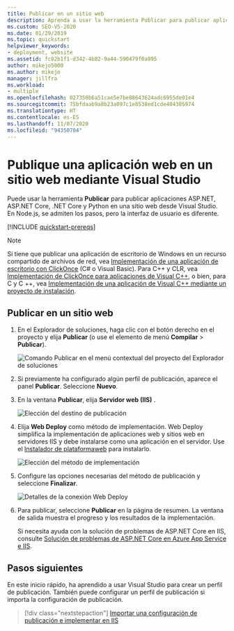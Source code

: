 ```yaml
---
title: Publicar en un sitio web
description: Aprenda a usar la herramienta Publicar para publicar aplicaciones ASP.NET, ASP.NET Core, .NET Core y Python en un sitio web desde Visual Studio.
ms.custom: SEO-VS-2020
ms.date: 01/29/2019
ms.topic: quickstart
helpviewer_keywords:
- deployment, website
ms.assetid: fc82b1f1-d342-4b82-9a44-590479f0a895
author: mikejo5000
ms.author: mikejo
manager: jillfra
ms.workload:
- multiple
ms.openlocfilehash: 027350b6a51cae5e7be88643624adc6955de91e4
ms.sourcegitcommit: 75bfdaab9a8b23a097c1e8538ed1cde404305974
ms.translationtype: HT
ms.contentlocale: es-ES
ms.lasthandoff: 11/07/2020
ms.locfileid: "94350704"
---
```

# <a name="publish-a-web-app-to-a-web-site-using-visual-studio"></a>Publique una aplicación web en un sitio web mediante Visual Studio

Puede usar la herramienta **Publicar** para publicar aplicaciones ASP.NET, ASP.NET Core, .NET Core y Python en una sitio web desde Visual Studio. En Node.js, se admiten los pasos, pero la interfaz de usuario es diferente.

[!INCLUDE [quickstart-prereqs](includes/quickstart-prereqs.md)]

> [!NOTE]
> Si tiene que publicar una aplicación de escritorio de Windows en un recurso compartido de archivos de red, vea [Implementación de una aplicación de escritorio con ClickOnce](how-to-publish-a-clickonce-application-using-the-publish-wizard.md) (C# o Visual Basic). Para C++ y CLR, vea [Implementación de ClickOnce para aplicaciones de Visual C++](/cpp/windows/clickonce-deployment-for-visual-cpp-applications), o bien, para C y C ++, vea [Implementación de una aplicación de Visual C++ mediante un proyecto de instalación](/cpp/windows/walkthrough-deploying-a-visual-cpp-application-by-using-a-setup-project).

## <a name="publish-to-a-web-site"></a>Publicar en un sitio web

1. En el Explorador de soluciones, haga clic con el botón derecho en el proyecto y elija **Publicar** (o use el elemento de menú **Compilar** > **Publicar**).

    ![Comando Publicar en el menú contextual del proyecto del Explorador de soluciones](../deployment/media/quickstart-publish.png "Elección de Publicar")

1. Si previamente ha configurado algún perfil de publicación, aparece el panel **Publicar**. Seleccione **Nuevo**.

1. En la ventana **Publicar**, elija **Servidor web (IIS)** .

    ![Elección del destino de publicación](../deployment/media/quickstart-publish-iis.png "Elección de IIS, FTP, etc.")

1. Elija **Web Deploy** como método de implementación. Web Deploy simplifica la implementación de aplicaciones web y sitios web en servidores IIS y debe instalarse como una aplicación en el servidor. Use el [Instalador de plataformaweb](https://www.microsoft.com/web/downloads/platform.aspx) para instalarlo.

    ![Elección del método de implementación](../deployment/media/quickstart-publish-iis-web-deploy.png "Elección de IIS, FTP, etc.")

1. Configure las opciones necesarias del método de publicación y seleccione **Finalizar**. 

    ![Detalles de la conexión Web Deploy](../deployment/media/quickstart-publish-iis-web-deploy-connection-details.png)

1. Para publicar, seleccione **Publicar** en la página de resumen. La ventana de salida muestra el progreso y los resultados de la implementación.

   Si necesita ayuda con la solución de problemas de ASP.NET Core en IIS, consulte [Solución de problemas de ASP.NET Core en Azure App Service e IIS](/aspnet/core/test/troubleshoot-azure-iis).

## <a name="next-steps"></a>Pasos siguientes

En este inicio rápido, ha aprendido a usar Visual Studio para crear un perfil de publicación. También puede configurar un perfil de publicación si importa la configuración de publicación.

> [!div class="nextstepaction"]
> [Importar una configuración de publicación e implementar en IIS](tutorial-import-publish-settings-iis.md)
